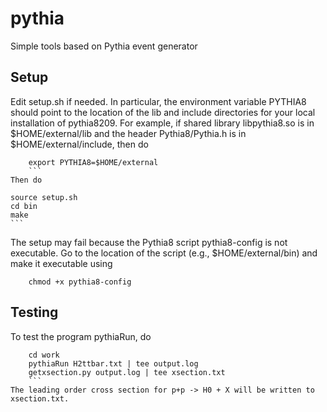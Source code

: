 # pythia
Simple tools based on Pythia event generator

## Setup
Edit setup.sh if needed. In particular, the environment variable PYTHIA8 should point 
to the location of the lib and include directories for your local installation of pythia8209. 
For example, if shared library libpythia8.so is in $HOME/external/lib and the header
Pythia8/Pythia.h is in $HOME/external/include, then do

```
	export PYTHIA8=$HOME/external
	```
Then do
```
	source setup.sh
	cd bin
	make
	```
The setup may fail because the Pythia8 script pythia8-config is not
	executable.  Go to the location of the script (e.g.,
	$HOME/external/bin) and make it executable using
```
	chmod +x pythia8-config
```


## Testing
To test the program pythiaRun, do
```
	cd work
	pythiaRun H2ttbar.txt | tee output.log
	getxsection.py output.log | tee xsection.txt
	```
The leading order cross section for p+p -> H0 + X will be written to xsection.txt.
